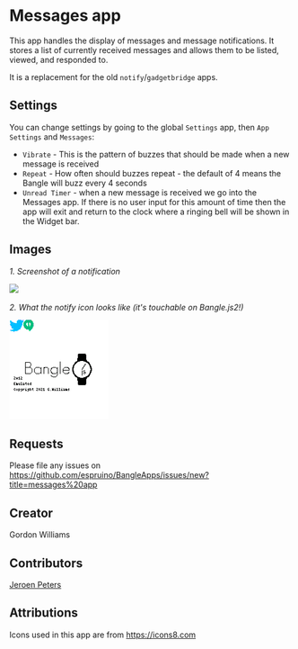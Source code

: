 # Messages app

This app handles the display of messages and message notifications. It stores
a list of currently received messages and allows them to be listed, viewed,
and responded to.

It is a replacement for the old `notify`/`gadgetbridge` apps.

## Settings

You can change settings by going to the global `Settings` app, then `App Settings`
and `Messages`:

- `Vibrate` - This is the pattern of buzzes that should be made when a new message is received
- `Repeat` - How often should buzzes repeat - the default of 4 means the Bangle will buzz every 4 seconds
- `Unread Timer` - when a new message is received we go into the Messages app.
  If there is no user input for this amount of time then the app will exit and return
  to the clock where a ringing bell will be shown in the Widget bar.

## Images

_1. Screenshot of a notification_

![](screenshot.png)

_2. What the notify icon looks like (it's touchable on Bangle.js2!)_

![](screenshot-notify.gif)

## Requests

Please file any issues on https://github.com/espruino/BangleApps/issues/new?title=messages%20app

## Creator

Gordon Williams

## Contributors

[Jeroen Peters](https://github.com/jeroenpeters1986)

## Attributions

Icons used in this app are from https://icons8.com
